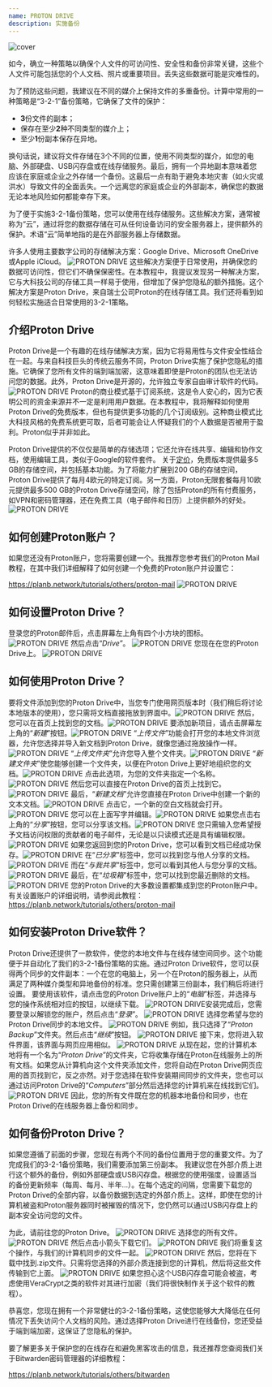 ```yaml
---
name: PROTON DRIVE
description: 实施备份
---
```

![cover](assets/cover.webp)

如今，确立一种策略以确保个人文件的可访问性、安全性和备份非常关键，这些个人文件可能包括您的个人文档、照片或重要项目。丢失这些数据可能是灾难性的。

为了预防这些问题，我建议在不同的媒介上保持文件的多重备份。计算中常用的一种策略是“3-2-1”备份策略，它确保了文件的保护：
- **3**份文件的副本；
- 保存在至少**2**种不同类型的媒介上；
- 至少**1**份副本保存在异地。

换句话说，建议将文件存储在3个不同的位置，使用不同类型的媒介，如您的电脑、外部硬盘、USB闪存盘或在线存储服务。最后，拥有一个异地副本意味着您应该在家庭或企业之外存储一个备份。这最后一点有助于避免本地灾害（如火灾或洪水）导致文件的全面丢失。一个远离您的家庭或企业的外部副本，确保您的数据无论本地风险如何都能幸存下来。

为了便于实施3-2-1备份策略，您可以使用在线存储服务。这些解决方案，通常被称为“云”，通过将您的数据存储在可从任何设备访问的安全服务器上，提供额外的保护。术语“云”简单地指的是在外部服务器上存储数据。

许多人使用主要数字公司的存储解决方案：Google Drive、Microsoft OneDrive或Apple iCloud。
![PROTON DRIVE](assets/notext/01.webp)
这些解决方案便于日常使用，并确保您的数据可访问性，但它们不确保保密性。在本教程中，我提议发现另一种解决方案，它与大科技公司的存储工具一样易于使用，但增加了保护您隐私的额外措施。这个解决方案是Proton Drive，来自瑞士公司Proton的在线存储工具。我们还将看到如何轻松实施适合日常使用的3-2-1策略。

## 介绍Proton Drive
Proton Drive是一个有趣的在线存储解决方案，因为它将易用性与文件安全性结合在一起。与来自科技巨头的传统云服务不同，Proton Drive实施了保护您隐私的措施。它确保了您所有文件的端到端加密，这意味着即使是Proton的团队也无法访问您的数据。此外，Proton Drive是开源的，允许独立专家自由审计软件的代码。
![PROTON DRIVE](assets/notext/02.webp)
Proton的商业模式基于订阅系统，这是令人安心的，因为它表明公司的资金来源并不一定是利用用户数据。在本教程中，我将解释如何使用Proton Drive的免费版本，但也有提供更多功能的几个订阅级别。这种商业模式比大科技风格的免费系统更可取，后者可能会让人怀疑我们的个人数据是否被用于盈利。Proton似乎并非如此。

Proton Drive提供的不仅仅是简单的存储选项；它还允许在线共享、编辑和协作文档，使用编辑工具，类似于Google的软件套件。
关于[定价](https://proton.me/pricing)，免费版本提供最多5 GB的存储空间，并包括基本功能。为了将能力扩展到200 GB的存储空间，Proton Drive提供了每月4欧元的特定订阅。另一方面，Proton无限套餐每月10欧元提供最多500 GB的Proton Drive存储空间，除了包括Proton的所有付费服务，如VPN和密码管理器，还在免费工具（电子邮件和日历）上提供额外的好处。![PROTON DRIVE](assets/notext/03.webp)
## 如何创建Proton账户？

如果您还没有Proton账户，您将需要创建一个。我推荐您参考我们的Proton Mail教程，在其中我们详细解释了如何创建一个免费的Proton账户并设置它：

https://planb.network/tutorials/others/proton-mail
![PROTON DRIVE](assets/notext/04.webp)
## 如何设置Proton Drive？

登录您的Proton邮件后，点击屏幕左上角有四个小方块的图标。
![PROTON DRIVE](assets/notext/05.webp)
然后点击“*Drive*”。
![PROTON DRIVE](assets/notext/06.webp)
您现在在您的Proton Drive上。
![PROTON DRIVE](assets/notext/07.webp)
## 如何使用Proton Drive？
要将文件添加到您的Proton Drive中，当您专门使用网页版本时（我们稍后将讨论本地版本的使用），您只需将文档直接拖放到界面中。![PROTON DRIVE](assets/notext/08.webp) 然后，您可以在首页上找到您的文档。![PROTON DRIVE](assets/notext/09.webp) 要添加新项目，请点击屏幕左上角的“*新建*”按钮。![PROTON DRIVE](assets/notext/10.webp) “*上传文件*”功能会打开您的本地文件浏览器，允许您选择并导入新文档到Proton Drive，就像您通过拖放操作一样。![PROTON DRIVE](assets/notext/11.webp) “*上传文件夹*”允许您导入整个文件夹。![PROTON DRIVE](assets/notext/12.webp) “*新建文件夹*”使您能够创建一个文件夹，以便在Proton Drive上更好地组织您的文档。![PROTON DRIVE](assets/notext/13.webp) 点击此选项，为您的文件夹指定一个名称。![PROTON DRIVE](assets/notext/14.webp) 然后您可以直接在Proton Drive的首页上找到它。![PROTON DRIVE](assets/notext/15.webp) 最后，“*新建文档*”允许您直接在Proton Drive中创建一个新的文本文档。![PROTON DRIVE](assets/notext/16.webp) 点击它，一个新的空白文档就会打开。![PROTON DRIVE](assets/notext/17.webp) 您可以在上面写字并编辑。![PROTON DRIVE](assets/notext/18.webp) 如果您点击右上角的“*分享*”按钮，您可以分享该文档。![PROTON DRIVE](assets/notext/19.webp) 您只需输入您希望授予文档访问权限的贡献者的电子邮件，无论是以只读模式还是具有编辑权限。![PROTON DRIVE](assets/notext/20.webp) 如果您返回到您的Proton Drive，您可以看到文档已经成功保存。![PROTON DRIVE](assets/notext/21.webp) 在“*已分享*”标签中，您可以找到您与他人分享的文档。![PROTON DRIVE](assets/notext/22.webp) 而在“*与我共享*”标签中，您可以看到其他人与您分享的文档。![PROTON DRIVE](assets/notext/23.webp) 最后，在“*垃圾箱*”标签中，您可以找到您最近删除的文档。![PROTON DRIVE](assets/notext/24.webp) 您的Proton Drive的大多数设置都集成到您的Proton账户中。有关设置账户的详细说明，请参阅此教程：
https://planb.network/tutorials/others/proton-mail

## 如何安装Proton Drive软件？
Proton Drive还提供了一款软件，使您的本地文件与在线存储空间同步。这个功能便于并自动化了我们的3-2-1备份策略的实施。通过Proton Drive软件，您可以获得两个同步的文件副本：一个在您的电脑上，另一个在Proton的服务器上，从而满足了两种媒介类型和异地备份的标准。您只需创建第三份副本，我们稍后将进行设置。
要使用该软件，请点击您的Proton Drive账户上的“*电脑*”标签，并选择与您的操作系统相对应的按钮，以继续下载。
![PROTON DRIVE](assets/notext/25.webp)安装完成后，您需要登录以解锁您的账户，然后点击“*登录*”。
![PROTON DRIVE](assets/notext/26.webp)
选择您希望与您的Proton Drive同步的本地文件。
![PROTON DRIVE](assets/notext/27.webp)
例如，我只选择了“*Proton Backup*”文件夹。然后点击“*继续*”按钮。
![PROTON DRIVE](assets/notext/28.webp)
接下来，您将进入软件界面，该界面与网页应用相似。
![PROTON DRIVE](assets/notext/29.webp)
从现在起，您的计算机本地将有一个名为“*Proton Drive*”的文件夹，它将收集存储在Proton在线服务上的所有文档。如果您从计算机向这个文件夹添加文件，您将自动在Proton Drive网页应用的首页找到它，反之亦然。对于您选择在软件安装期间同步的文件夹，您也可以通过访问Proton Drive的“*Computers*”部分然后选择您的计算机来在线找到它们。
![PROTON DRIVE](assets/notext/30.webp)
因此，您的所有文件既在您的机器本地备份和同步，也在Proton Drive的在线服务器上备份和同步。

## 如何备份Proton Drive？

如果您遵循了前面的步骤，您现在有两个不同的备份位置用于您的重要文件。为了完成我们的3-2-1备份策略，我们需要添加第三份副本。
我建议您在外部介质上进行这个额外的备份，例如外部硬盘或USB闪存盘。根据您的使用强度，设置适当的备份更新频率（每周、每月、半年...）。在每个选定的间隔，您需要下载您的Proton Drive的全部内容，以备份数据到选定的外部介质上。这样，即使在您的计算机被盗和Proton服务器同时被摧毁的情况下，您仍然可以通过USB闪存盘上的副本安全访问您的文件。

为此，请前往您的Proton Drive。
![PROTON DRIVE](assets/notext/31.webp)
选择您的所有文件。
![PROTON DRIVE](assets/notext/32.webp)
然后点击小箭头下载它们。
![PROTON DRIVE](assets/notext/33.webp)
我们将重复这个操作，与我们的计算机同步的文件一起。
![PROTON DRIVE](assets/notext/34.webp)
然后，您将在下载中找到.zip文件。只需将您选择的外部介质连接到您的计算机，然后将这些文件传输到它上面。
![PROTON DRIVE](assets/notext/35.webp)
如果您担心这个USB闪存盘可能会被盗，考虑使用VeraCrypt之类的软件对其进行加密（我们将很快制作关于这个软件的教程）。

恭喜您，您现在拥有一个非常健壮的3-2-1备份策略，这使您能够大大降低在任何情况下丢失访问个人文档的风险。通过选择Proton Drive进行在线备份，您还受益于端到端加密，这保证了您隐私的保护。

要了解更多关于保护您的在线存在和避免黑客攻击的信息，我还推荐您查阅我们关于Bitwarden密码管理器的详细教程：

https://planb.network/tutorials/others/bitwarden
